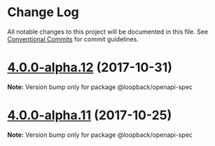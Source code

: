 # Change Log

All notable changes to this project will be documented in this file.
See [Conventional Commits](https://conventionalcommits.org) for commit guidelines.

<a name="4.0.0-alpha.12"></a>
# [4.0.0-alpha.12](https://github.com/strongloop/loopback-next/compare/@loopback/openapi-spec@4.0.0-alpha.11...@loopback/openapi-spec@4.0.0-alpha.12) (2017-10-31)




**Note:** Version bump only for package @loopback/openapi-spec

<a name="4.0.0-alpha.11"></a>
# [4.0.0-alpha.11](https://github.com/strongloop/loopback-next/compare/@loopback/openapi-spec@4.0.0-alpha.10...@loopback/openapi-spec@4.0.0-alpha.11) (2017-10-25)




**Note:** Version bump only for package @loopback/openapi-spec
